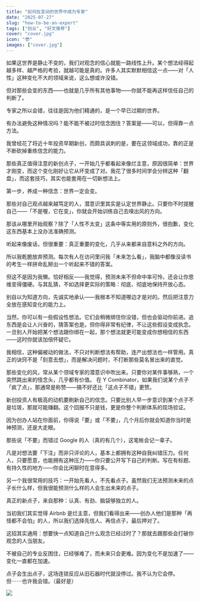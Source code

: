 ```yaml
---
title: "如何在变动的世界中成为专家"
date: "2025-07-27"
slug: "how-to-be-an-expert"
tags: ["创业", "好文推荐"]
cover: "cover.jpg"
icon: "😎"
images: ["cover.jpg"]
---
```

如果这世界是静止不变的，我们对观念的信心就能一路线性上升。某个想法经得起越多样、越严格的考验，就越可能是真的。许多人其实默默相信这一点——对「人性」这种变化不大的领域来说，这么想或许没错。



但对那些会变的东西——也就是几乎所有其他事物——你就不能再这样信任自己的判断了。



专家之所以会错，往往是因为他们精通的，是一个早已过期的世界。



有办法避免这种情况吗？能不能不被过时信念困住？答案是——可以，但得靠一点方法。



我曾经花了将近十年投资早期新创，而颇具讽刺的是，要在这领域成功，靠的正是不断砍掉重练信念的能力。



那些真正值得注意的新创点子，一开始几乎都看起来像烂主意，原因很简单：世界才刚变，而这个变化刚好让它从坏变成了对。我花了很多时间学会分辨这种「翻盘」，而这套技巧，其实也能套用在一切新想法上。



第一步，养成一种信念：世界一定会变。



那些对自己观点越来越笃定的人，潜意识里其实是认定世界静止。只要你不时提醒自己——「不是喔，它在变」，你就会开始训练自己去嗅出风的方向。



那该从哪里开始观察？除了「人性不太变」这条中等实用的原则外，很抱歉，变化这东西基本上没办法准确预测。



听起来像废话，但很重要：真正重要的变化，几乎从来都来自意料之外的方向。



所以我乾脆放弃预测。每次有人在访问里问我「未来怎么看」，我脑中都像没读书的考生一样拼命乱掰出一个听起来不错的答案。



但这不是因为我懒。恰好相反——我觉得，预测未来不但命中率可怜，还会让你思维变得僵硬。与其乱猜，不如选择更实际的策略：彻底、彻底地保持开放心态。



别自以为知道方向，先诚实地承认——我根本不知道哪边才是对的。然后把注意力全放在感知变化的能力上。



当然，你可以有一些假设性想法。它们会稍微绑住你没错，但也会驱动你前进。追东西是会让人兴奋的，猜答案也是。但你得非常有纪律，不让这些假设变成执念。
一旦别人开始把某个想法跟你绑在一起，那个想法就更可能变成你想相信的东西——这时你就该加倍怀疑它。



我相信，这种偏被动的做法，不只对判断想法有帮助，连产出想法也一样管用。真正的诀窍不是「刻意去想」，而是解决问题时，不打断那些莫名冒出来的直觉。



那些变化的风，常从某个领域专家的潜意识中吹出来。只要你对某件事够熟，一个突然跳出来的怪念头，几乎都有价值。
在 Y Combinator，如果我们说某个点子「疯了点」，那通常是称赞——搞不好还比「这点子不错」更赞。



新创投资人有极高的动机要刷新自己的信念。只要比别人早一步意识到某个点子不是垃圾，那就可能赚翻。这个回报不只是钱，更是你整个判断体系的现场验证。



因为创办人站在你面前，你得说「要」或「不要」，几个月后你就会知道你当时是神预测，还是大走眼。



那些说「不要」而错过 Google 的人（真的有几个），这笔帐会记一辈子。



凡是对想法要「下注」而非只评论的人，基本上都拥有这种自我纠错压力。任何人，只要愿意，也能拥有这种压力——你只要公开写下自己的判断。写在有标题、有持久性的地方——你会比闲聊时在意得多。



另一个我很常用的技巧：一开始先看人，不先看点子。虽然我们无法预测未来的点子长什么样，但我很能预测什么样的人会生出未来的点子。



真正的新点子，来自那种：认真、有劲、脑袋够独立的人。



当初我们其实觉得 Airbnb 是烂主意，但我们看得出来——创办人他们是那种「再怪都不会怕」的人，所以我们选择先信人、再信点子，最后押对了。



这招其实通用：想要快一点知道自己什么观念已经过时了？那就去跟那些会打破你观念的人当朋友。



不被自己的专业反困住，已经够难了，而未来只会更难。因为变化不是加速了——变化一直都在加速。



点子会生出点子，这场连锁反应从旧石器时代就没停过。我不认为它会停。
但⋯⋯也许我会错。（最好是）




![](https://prod-files-secure.s3.us-west-2.amazonaws.com/112d0858-5090-4d34-a606-b75eb8d65fd2/46476355-9cf3-4e99-9b7a-3531bc426380/1000202064.png?X-Amz-Algorithm=AWS4-HMAC-SHA256&X-Amz-Content-Sha256=UNSIGNED-PAYLOAD&X-Amz-Credential=ASIAZI2LB466XSTMEAC6%2F20250904%2Fus-west-2%2Fs3%2Faws4_request&X-Amz-Date=20250904T173030Z&X-Amz-Expires=3600&X-Amz-Security-Token=IQoJb3JpZ2luX2VjEPn%2F%2F%2F%2F%2F%2F%2F%2F%2F%2FwEaCXVzLXdlc3QtMiJGMEQCIFKMEtkgyz6nZB9KGQnsE9r0agopMVc%2FuvX1nHGK7vjxAiAgnCqhqk3%2FnukdAgBegN0PrcczysSu3sUqiDfs1C4dvir%2FAwhiEAAaDDYzNzQyMzE4MzgwNSIMAms%2FDxe6Nxe85V5BKtwDltPF6gz4utoAJfDtvieEsjnoHca8fl%2B%2FL%2B8XYcBFCmGz8aRgnaaRxFN%2B2u%2BAz7qcZqupphlmdiliqlTHUn9yJPu9ToqaCJFeTBeRt32py%2FuoimJs%2FQPVQKB28%2FNZLeNVDmEVKcADaqOxuPdKY3vjiLn30VesJy6E6KJqZ85Mi%2F%2FaOsZw3VQY8x36UesLuSZYWaZGBFNdW7aAEEaWbSg1FxZuQTZKdu8c%2BBLAbxT19R28ga9vretT23wGWfoGH5E2QtDlKKNFmFRwEyJurpwpMM%2Blq%2BL5ns3J4QikDm%2FZVCmKd%2F2k9nK0KX3zaGKi0SutiNO%2FfCmpADZpbbwjK41lNA0dzzmV8zoZZGvDISfjV13hDGEU6AyJ6IVu437UEPRPQ2zdIPh7GYmVg5xel9ctvZd16iC9gSmEGvJ3hqBBHqULFi78u7rBAxtw528ZghJTYQMy%2F8hXSIOHNlDMBcRkUiKkcdfwYjB6g1iNNvqMBsDuPzL1ba5yQqzu6u%2FQ8DWXd3aLFJ6Wd3qUPbB95LGUVv8Ev%2FCX3j43RrsQf9AbNsJkpu503C0gkknkfyKwSA9WW6IsWWufp6MrIiB0uCiovmza9J4W4OCpOShbZs%2FgOkJ6i7J1JauTtEOYBvAwsIznxQY6pgGivdvvKadLoT4QFo%2Fa7%2FHBa%2FWE%2BCWohnXBJIkAVBz1PgahprdasEEz0GSRt84db3nc7vlXB4R3a9SkUNg9GJBBsO4mCANi6ieUQyGj9SMPytVGQV3nDbF4%2FQiLpzJXBLEryDITTFm0ctJ7%2FMFCEK9U8qNhk2nOd9n861dN%2FuPdAMJovCYozUNsXR7DNgNJe6HdJh3WXPsOFrAqnlD5NfLPGRrz7CaL&X-Amz-Signature=9a36f88e9e86735137201619fad1f810c42356f9f0dbfeb1c1eaf469f0cd2a4e&X-Amz-SignedHeaders=host&x-amz-checksum-mode=ENABLED&x-id=GetObject)

